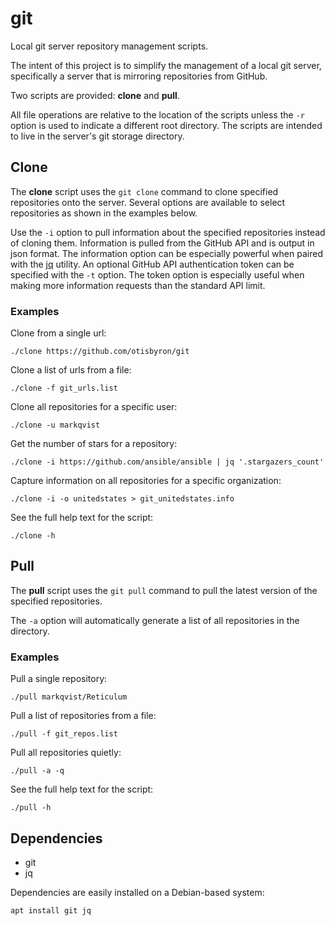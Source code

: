 # git
Local git server repository management scripts.

The intent of this project is to simplify the management of a local git server, specifically a server that is mirroring repositories from GitHub.

Two scripts are provided: **clone** and **pull**. 

All file operations are relative to the location of the scripts unless the `-r` option is used to indicate a different root directory. The scripts are intended to live in the server's git storage directory.

## Clone

The **clone** script uses the `git clone` command to clone specified repositories onto the server. Several options are available to select repositories as shown in the examples below. 

Use the `-i` option to pull information about the specified repositories instead of cloning them. Information is pulled from the GitHub API and is output in json format. The information option can be especially powerful when paired with the [jq](https://github.com/stedolan/jq) utility. An optional GitHub API authentication token can be specified with the `-t` option. The token option is especially useful when making more information requests than the standard API limit.

### Examples

Clone from a single url:
```
./clone https://github.com/otisbyron/git
```

Clone a list of urls from a file:
```
./clone -f git_urls.list
```

Clone all repositories for a specific user:
```
./clone -u markqvist
```

Get the number of stars for a repository:
```
./clone -i https://github.com/ansible/ansible | jq '.stargazers_count'
```

Capture information on all repositories for a specific organization:
```
./clone -i -o unitedstates > git_unitedstates.info
```

See the full help text for the script:
```
./clone -h
```

## Pull

The **pull** script uses the `git pull` command to pull the latest version of the specified repositories.

The `-a` option will automatically generate a list of all repositories in the directory.

### Examples

Pull a single repository:
```
./pull markqvist/Reticulum
```

Pull a list of repositories from a file:
```
./pull -f git_repos.list
```

Pull all repositories quietly:
```
./pull -a -q
```

See the full help text for the script:
```
./pull -h
```

## Dependencies

- git
- jq

Dependencies are easily installed on a Debian-based system:
```
apt install git jq
```
